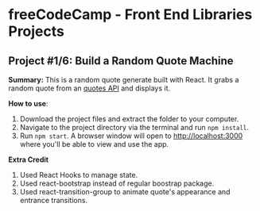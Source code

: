 # freeCodeCamp - Front End Libraries Projects

## Project #1/6: Build a Random Quote Machine

**Summary:** This is a random quote generate built with React.  It grabs a random quote from an [quotes API](https://thesimpsonsquoteapi.glitch.me/) and displays it.

**How to use**:

1. Download the project files and extract the folder to your computer.
2. Navigate to the project directory via the terminal and run `npm install`.
3. Run `npm start`.  A browser window will open to [http://localhost:3000](http://localhost:3000) where you'll be able to view and use the app.


**Extra Credit**

1. Used React Hooks to manage state.
2. Used react-bootstrap instead of regular boostrap package.
3. Used react-transition-group to animate quote's appearance and entrance transitions.